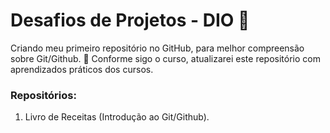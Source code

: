 # Desafios de Projetos - DIO 🚶

Criando meu primeiro repositório no GitHub, para melhor compreensão sobre Git/Github. 📖
Conforme sigo o curso, atualizarei este repositório com aprendizados práticos dos cursos.


### Repositórios:

1. Livro de Receitas (Introdução ao Git/Github).
